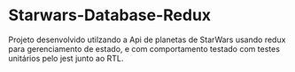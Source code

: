 # Starwars-Database-Redux
Projeto desenvolvido utilzando a Api de planetas de StarWars usando redux para gerenciamento de estado, e com comportamento testado com testes unitários pelo jest junto ao RTL.
